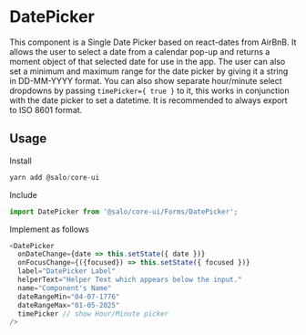 # DatePicker

This component is a Single Date Picker based on react-dates from AirBnB. It allows the user to select a date from a calendar pop-up and returns a moment object of that selected date for use in the app. The user can also set a minimum and maximum range for the date picker by giving it a string in DD-MM-YYYY format. You can also show separate hour/minute select dropdowns by passing `timePicker={ true }` to it, this works in conjunction with the date picker to set a datetime. It is recommended to always export to ISO 8601 format.

## Usage

Install

```javascript
yarn add @salo/core-ui
```

Include

```javascript
import DatePicker from '@salo/core-ui/Forms/DatePicker';
```

Implement as follows

```javascript
<DatePicker
  onDateChange={date => this.setState({ date })}
  onFocusChange={({focused}) => this.setState({ focused })}
  label="DatePicker Label"
  helperText="Helper Text which appears below the input."
  name="Component's Name"
  dateRangeMin="04-07-1776"
  dateRangeMax="01-05-2025"
  timePicker // show Hour/Minute picker
/>
```